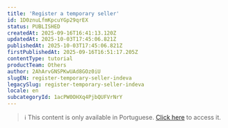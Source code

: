 ```yaml
---
title: 'Register a temporary seller'
id: 1D0znuLfmKpcuYGp29qrEX
status: PUBLISHED
createdAt: 2025-09-16T16:41:13.120Z
updatedAt: 2025-10-03T17:45:06.821Z
publishedAt: 2025-10-03T17:45:06.821Z
firstPublishedAt: 2025-09-16T16:51:17.205Z
contentType: tutorial
productTeam: Others
author: 2AhArvGNSPKwUAd8GOz0iU
slugEN: register-temporary-seller-indeva
legacySlug: register-temporary-seller-indeva
locale: en
subcategoryId: 1acPW0OHXq4PjbQUFVrNrY
---
```


> ℹ️ This content is only available in Portuguese. [Click here](/en/tutorial/cadastrar-vendedor-temporario-indeva--1D0znuLfmKpcuYGp29qrEX) to access it.
